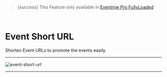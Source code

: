 > {success} This Feature only available in [Eventmie Pro FullyLoaded](https://classiebit.com/eventmie-pro-fullyloaded)

<br>

# Event Short URL

Shorten Event URLs to promote the events easily.

---

![event-short-url](/images/v2/EventmieProFullyLoadedV2.0/event-short-url.png "event-short-url")

---
